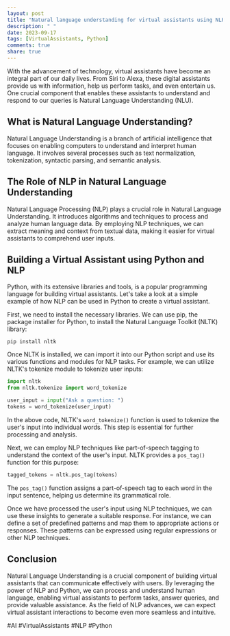 ```yaml
---
layout: post
title: "Natural language understanding for virtual assistants using NLP and python"
description: " "
date: 2023-09-17
tags: [VirtualAssistants, Python]
comments: true
share: true
---
```


With the advancement of technology, virtual assistants have become an integral part of our daily lives. From Siri to Alexa, these digital assistants provide us with information, help us perform tasks, and even entertain us. One crucial component that enables these assistants to understand and respond to our queries is Natural Language Understanding (NLU).

## What is Natural Language Understanding?

Natural Language Understanding is a branch of artificial intelligence that focuses on enabling computers to understand and interpret human language. It involves several processes such as text normalization, tokenization, syntactic parsing, and semantic analysis.

## The Role of NLP in Natural Language Understanding

Natural Language Processing (NLP) plays a crucial role in Natural Language Understanding. It introduces algorithms and techniques to process and analyze human language data. By employing NLP techniques, we can extract meaning and context from textual data, making it easier for virtual assistants to comprehend user inputs.

## Building a Virtual Assistant using Python and NLP

Python, with its extensive libraries and tools, is a popular programming language for building virtual assistants. Let's take a look at a simple example of how NLP can be used in Python to create a virtual assistant.

First, we need to install the necessary libraries. We can use pip, the package installer for Python, to install the Natural Language Toolkit (NLTK) library:

```
pip install nltk
```

Once NLTK is installed, we can import it into our Python script and use its various functions and modules for NLP tasks. For example, we can utilize NLTK's tokenize module to tokenize user inputs:

```python
import nltk
from nltk.tokenize import word_tokenize

user_input = input("Ask a question: ")
tokens = word_tokenize(user_input)
```

In the above code, NLTK's `word_tokenize()` function is used to tokenize the user's input into individual words. This step is essential for further processing and analysis.

Next, we can employ NLP techniques like part-of-speech tagging to understand the context of the user's input. NLTK provides a `pos_tag()` function for this purpose:

```python
tagged_tokens = nltk.pos_tag(tokens)
```

The `pos_tag()` function assigns a part-of-speech tag to each word in the input sentence, helping us determine its grammatical role.

Once we have processed the user's input using NLP techniques, we can use these insights to generate a suitable response. For instance, we can define a set of predefined patterns and map them to appropriate actions or responses. These patterns can be expressed using regular expressions or other NLP techniques.

## Conclusion

Natural Language Understanding is a crucial component of building virtual assistants that can communicate effectively with users. By leveraging the power of NLP and Python, we can process and understand human language, enabling virtual assistants to perform tasks, answer queries, and provide valuable assistance. As the field of NLP advances, we can expect virtual assistant interactions to become even more seamless and intuitive.

#AI #VirtualAssistants #NLP #Python